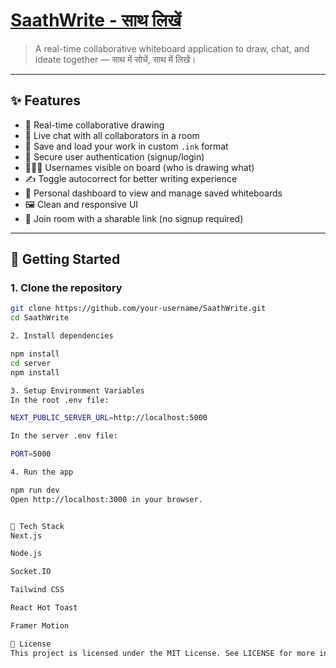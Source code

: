 # [SaathWrite - साथ लिखें](https://your-deployed-url.com)


> A real-time collaborative whiteboard application to draw, chat, and ideate together — साथ में सोचें, साथ में लिखें।

---

## ✨ Features

- 🎨 Real-time collaborative drawing
- 💬 Live chat with all collaborators in a room
- 📁 Save and load your work in custom `.ink` format
- 🔑 Secure user authentication (signup/login)
- 🧑‍🤝‍🧑 Usernames visible on board (who is drawing what)
- ✍️ Toggle autocorrect for better writing experience
- 💾 Personal dashboard to view and manage saved whiteboards
- 🖼️ Clean and responsive UI
- 🚪 Join room with a sharable link (no signup required)


---

## 🚀 Getting Started

### 1. Clone the repository

```bash
git clone https://github.com/your-username/SaathWrite.git
cd SaathWrite

2. Install dependencies

npm install
cd server
npm install

3. Setup Environment Variables
In the root .env file:

NEXT_PUBLIC_SERVER_URL=http://localhost:5000

In the server .env file:

PORT=5000

4. Run the app

npm run dev
Open http://localhost:3000 in your browser.


🧠 Tech Stack
Next.js

Node.js

Socket.IO

Tailwind CSS

React Hot Toast

Framer Motion

📜 License
This project is licensed under the MIT License. See LICENSE for more information.


